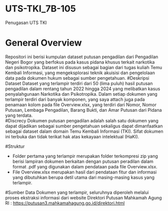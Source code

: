 # UTS-TKI_7B-105
Penugasan UTS TKI
# General Overview 
Repositori ini berisi kumpulan dataset putusan pengadilan dari Pengadilan Negeri Bogor yang berfokus pada kasus pidana khusus terkait narkotika dan psikotropika. Dataset ini disusun sebagai bagian dari tugas kuliah Temu Kembali Informasi, yang mengeksplorasi teknik akuisisi dan pengelolaan data pada dokumen hukum sebagai sumber pengetahuan.
#Deskripsi Dataset
Dataset yang terlampir terdiri dari 50 (lima puluh) hasil putusan pengadilan dalam rentang tahun 2022 hingga 2024 yang melibatkan kasus penyalahgunaan Narkotika dan Psikotropika. Dalam setiap dokumen yang terlampir terdiri dari banyak komponen, yang saya attach juga pada penamaan kolom pada file Overview.xlsx, yang terdiri dari Nomor, Nomor Putusan, Lembaga Pengadilan, Barang Bukti, dan Amar Putusan dari Pidana yang terdata.  
#Discrecy
Dokumen putusan pengadilan adalah salah satu dokumen yang dapat dijadikan sebagai sumber pengetahuan sekaligus dapat dimanfaatkan sebagai dataset dalam domain Temu Kembali Informasi (TKI). Sifat dokumen ini terbuka dan tidak terikat hak atas kekayaan intelektual (HaKI).

#Struktur
- Folder pertama yang terlampir merupakan folder terkompresi zip yang berisi lampiran dokumen berkaitan dengan putusan peradilan dalam format .pdf yang digunakan dalam pendataan pada file Overview.xlsx.
- File Overview.xlsx merupakan hasil dari pendataan fitur dan informasi yang dibutuhkan berupa detil utama dari masing-masing kasus yang terlampir.

#Sumber Data
Dokumen yang terlampir, seluruhnya diperoleh melalui proses ekstraksi informasi dari website Direktori Putusan Mahkamah Agung RI : https://putusan3.mahkamahagung.go.id/direktori.html
